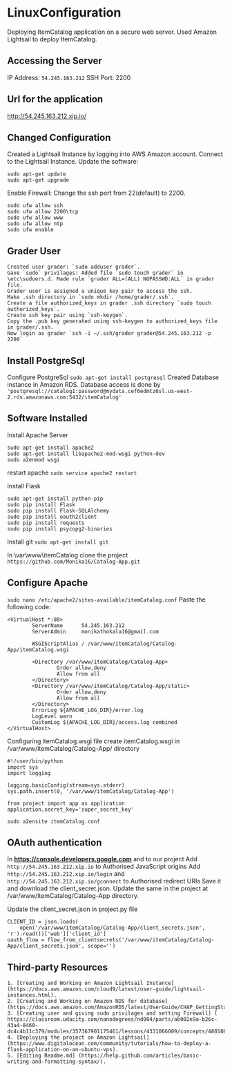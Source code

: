 # LinuxConfiguration
Deploying ItemCatalog application on a secure web server. Used Amazon Lightsail to deploy ItemCatalog. 

## Accessing the Server
IP Address: `54.245.163.212` SSH Port: 2200

## Url for the application
http://54.245.163.212.xip.io/

## Changed Configuration
Created a Lightsail Instance by logging into AWS Amazon account.
Connect to the Lightsail Instance.
Update the software:
```
sudo apt-get update
sudo apt-get upgrade

```

Enable Firewall:
Change the ssh port from 22(default) to 2200.
```
sudo ufw allow ssh
sudo ufw allow 2200\tcp
sudo ufw allow www
sudo ufw allow ntp
sudo ufw enable

```
## Grader User
```
Created user grader: `sudo adduser grader`.
Gave `sudo` privilages: Added file `sudo touch grader` in \etc\sudoers.d. Made rule `grader ALL=(ALL) NOPASSWD:ALL` in grader file.
Grader user is assigned a unique key pair to access the ssh.
Make .ssh directory in `sudo mkdir /home/grader/.ssh`.
Create a file authorized_keys in grader .ssh directory `sudo touch authorized_keys`.
Create ssh key pair using `ssh-keygen`.
Copy the .pub key generated using ssh-keygen to authorized_keys file in grader/.ssh.
Now login as grader `ssh -i ~/.ssh/grader grader@54.245.163.212 -p 2200`
```
## Install PostgreSql
Configure PostgreSql `sudo apt-get install postgresql`
Created Database instance in Amazon RDS. 
Database access is done by `'postgresql://catalog1:password@mydata.cef6edmtz6sl.us-west-2.rds.amazonaws.com:5432/itemCatalog'`

## Software Installed
Install Apache Server
```
sudo apt-get install apache2
sudo apt-get install libapache2-mod-wsgi python-dev
sudo a2enmod wsgi

```
restart apache 
`sudo service apache2 restart`

Install Flask
```
sudo apt-get install python-pip
sudo pip install Flask
sudo pip install Flask-SQLAlchemy
sudo pip install oauth2client
sudo pip install requests
sudo pip install psycopg2-binaries

```
Install git
`sudo apt-get install git`

In \var\www\itemCatalog clone the project `https://github.com/Monika16/Catalog-App.git`

## Configure Apache
`sudo nano /etc/apache2/sites-available/itemCatalog.conf`
Paste the following code:
```
<VirtualHost *:80>
        ServerName      54.245.163.212
        ServerAdmin     monikathokala16@gmail.com

        WSGIScriptAlias / /var/www/itemCatalog/Catalog-App/itemCatalog.wsgi

        <Directory /var/www/itemCatalog/Catalog-App>
                Order allow,deny
                Allow from all
        </Directory>
        <Directory /var/www/itemCatalog/Catalog-App/static>
                Order allow,deny
                Allow from all
        </Directory>
        ErrorLog ${APACHE_LOG_DIR}/error.log
        LogLevel warn
        CustomLog ${APACHE_LOG_DIR}/access.log combined
</VirtualHost>

```
Configuring itemCatalog.wsgi file
create itemCatalog.wsgi in /var/www/itemCatalog/Catalog-App/ directory
```
#!/user/bin/python
import sys
import logging

logging.basicConfig(stream=sys.stderr)
sys.path.insert(0, '/var/www/itemCatalog/Catalog-App')

from project import app as application
application.secret_key='super_secret_key'

```
`sudo a2ensite itemCatalog.conf`

## OAuth authentication
In **https://console.developers.google.com** and to our project
Add `	http://54.245.163.212.xip.io` to Authorised JavaScript origins 
Add ` http://54.245.163.212.xip.io/login` and `http://54.245.163.212.xip.io/gconnect` to Authorised redirect URIs
Save it and download the client_secret.json. Update the same in the project at /var/www/itemCatalog/Catalog-App directory.

Update the client_secret.json in project.py file 

```
CLIENT_ID = json.loads(
    open('/var/www/itemCatalog/Catalog-App/client_secrets.json', 'r').read())['web']['client_id']
oauth_flow = flow_from_clientsecrets('/var/www/itemCatalog/Catalog-App/client_secrets.json', scope='')

```
## Third-party Resources 
```
1. [Creating and Working on Amazon Lightsail Instance] (https://docs.aws.amazon.com/cloud9/latest/user-guide/lightsail-instances.html). 
2. [Creating and Working on Amazon RDS for database] (https://docs.aws.amazon.com/AmazonRDS/latest/UserGuide/CHAP_GettingStarted.CreatingConnecting.PostgreSQL.html).
3. [Creating user and giving sudo privilages and setting Firewall] ( https://classroom.udacity.com/nanodegrees/nd004/parts/ab002e9a-b26c-43a4-8460-dc4c4b11c379/modules/357367901175461/lessons/4331066009/concepts/48010894990923).
4. [Deploying the project on Amazon Lightsail] (https://www.digitalocean.com/community/tutorials/how-to-deploy-a-flask-application-on-an-ubuntu-vps).
5. [Editing Readme.md] (https://help.github.com/articles/basic-writing-and-formatting-syntax/).

```
